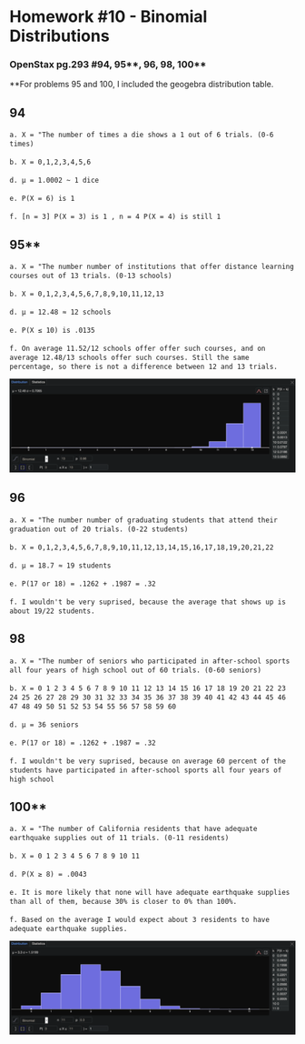# **Homework #10 - Binomial Distributions**
### **OpenStax** pg.293 #94, 95**, 96, 98, 100**
**For problems 95 and 100, I included the geogebra distribution table.

## **94**
    
    a. X = "The number of times a die shows a 1 out of 6 trials. (0-6 times)

    b. X = 0,1,2,3,4,5,6

    d. μ = 1.0002 ~ 1 dice

    e. P(X = 6) is 1
    
    f. [n = 3] P(X = 3) is 1 , n = 4 P(X = 4) is still 1

## **95****
    
    a. X = "The number number of institutions that offer distance learning courses out of 13 trials. (0-13 schools)

    b. X = 0,1,2,3,4,5,6,7,8,9,10,11,12,13

    d. μ = 12.48 ≈ 12 schools

    e. P(X ≤ 10) is .0135
    
    f. On average 11.52/12 schools offer offer such courses, and on average 12.48/13 schools offer such courses. Still the same percentage, so there is not a difference between 12 and 13 trials.
![](./images/95DT.png)


## **96**
    
    a. X = "The number number of graduating students that attend their graduation out of 20 trials. (0-22 students)

    b. X = 0,1,2,3,4,5,6,7,8,9,10,11,12,13,14,15,16,17,18,19,20,21,22

    d. μ = 18.7 ≈ 19 students

    e. P(17 or 18) = .1262 + .1987 = .32

    f. I wouldn't be very suprised, because the average that shows up is about 19/22 students.

## **98**

    a. X = "The number of seniors who participated in after-school sports all four years of high school out of 60 trials. (0-60 seniors)

    b. X = 0 1 2 3 4 5 6 7 8 9 10 11 12 13 14 15 16 17 18 19 20 21 22 23 24 25 26 27 28 29 30 31 32 33 34 35 36 37 38 39 40 41 42 43 44 45 46 47 48 49 50 51 52 53 54 55 56 57 58 59 60

    d. μ = 36 seniors

    e. P(17 or 18) = .1262 + .1987 = .32

    f. I wouldn't be very suprised, because on average 60 percent of the students have participated in after-school sports all four years of high school

## **100****

    a. X = "The number of California residents that have adequate earthquake supplies out of 11 trials. (0-11 residents)

    b. X = 0 1 2 3 4 5 6 7 8 9 10 11

    d. P(X ≥ 8) = .0043

    e. It is more likely that none will have adequate earthquake supplies than all of them, because 30% is closer to 0% than 100%.

    f. Based on the average I would expect about 3 residents to have adequate earthquake supplies.

![](./images/100DT.png)
